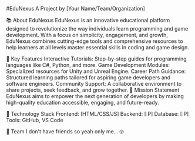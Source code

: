 #EduNexus
A Project by [Your Name/Team/Organization]

📚 About EduNexus
EduNexus is an innovative educational platform designed to revolutionize the way individuals learn programming and game development. With a focus on simplicity, engagement, and growth, EduNexus combines cutting-edge tools and comprehensive resources to help learners at all levels master essential skills in coding and game design.

🌟 Key Features
Interactive Tutorials: Step-by-step guides for programming languages like C#, Python, and more.
Game Development Modules: Specialized resources for Unity and Unreal Engine.
Career Path Guidance: Structured learning paths tailored for aspiring game developers and software engineers.
Community Support: A collaborative environment to share projects, seek feedback, and grow together.
🎯 Mission Statement
EduNexus aims to empower the next generation of developers by making high-quality education accessible, engaging, and future-ready.

🚀 Technology Stack
Frontend: [HTML/CSS/JS]
Backend: [:P]
Database: [:P]
Tools: GitHub, VS Code

👥 Team
I don't have friends so yeah only me... 🙄
